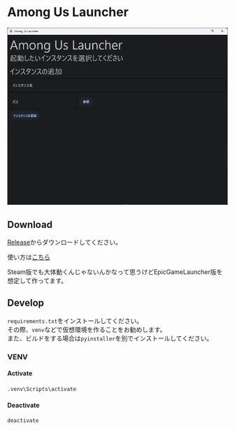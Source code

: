 # Among Us Launcher

![1692530732832](image/README/1692530732832.png)

## Download
[Release](https://github.com/nattyan_tv/amongus_launcher/releases/latest)からダウンロードしてください。

使い方は[こちら]()

Steam版でも大体動くんじゃないんかなって思うけどEpicGameLauncher版を想定して作ってます。

## Develop
`requirements.txt`をインストールしてください。  
その際、`venv`などで仮想環境を作ることをお勧めします。  
また、ビルドをする場合は`pyinstaller`を別でインストールしてください。

### VENV
#### Activate
```ps
.venv\Scripts\activate
```

#### Deactivate
```ps
deactivate
```

